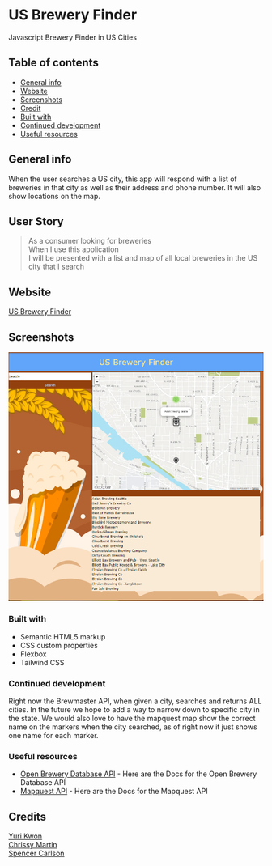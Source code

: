 # US Brewery Finder
Javascript Brewery Finder in US Cities

## Table of contents
* [General info](#general-info)
* [Website](#webpage-URL)
* [Screenshots](#screenshots)
* [Credit](#credits)
* [Built with](#built-with)
* [Continued development](#continued-development)
* [Useful resources](#useful-resources)

## General info

When the user searches a US city, this app will respond with a list of breweries in that city as well as their address and phone number. It will also show locations on the map.

## User Story

> <p>As a consumer looking for breweries<br>
> When I use this application<br>
> I will be presented with a list and map of all local breweries in the US city that I search</p>


## Website

[US Brewery Finder](https://anomic84.github.io/US-Brewery-Finder/)

## Screenshots

![Brewery Finder Screenshot](USBreweryFinder.png)

### Built with

- Semantic HTML5 markup
- CSS custom properties
- Flexbox
- Tailwind CSS

### Continued development

Right now the Brewmaster API, when given a city, searches and returns ALL cities. In the future we hope to add a way to narrow down to specific city in the state. We would also love to have the mapquest map show the correct name on the markers when the city searched, as of right now it just shows one name for each marker.

### Useful resources

- [Open Brewery Database API](https://www.openbrewerydb.org/documentation) - Here are the Docs for the Open Brewery Database API
- [Mapquest API](https://developer.mapquest.com/documentation/) - Here are the Docs for the Mapquest API

## Credits

[Yuri Kwon](https://github.com/uriyuri00)<br>
[Chrissy Martin](https://github.com/chrissy-martin)<br>
[Spencer Carlson](https://github.com/anomic84)<br>


